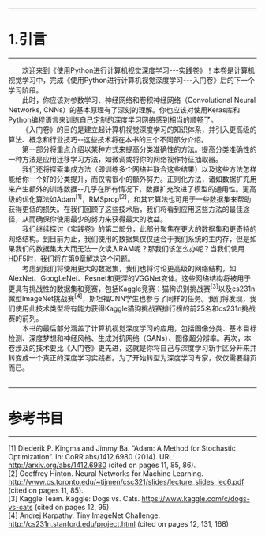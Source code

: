 ***
# 1.引言
***
&emsp;&emsp;欢迎来到《使用Python进行计算机视觉深度学习---实践卷》！本卷是计算机视觉学习中，完成《使用Python进行计算机视觉深度学习---入门卷》后的下一个学习阶段。<br/>
&emsp;&emsp;此时，你应该对参数学习、神经网络和卷积神经网络（Convolutional Neural Networks, CNNs）的基本原理有了深刻的理解。你也应该对使用Keras库和Python编程语言来训练自己定制的深度学习网络感到相当的顺畅了。<br/>
&emsp;&emsp;《入门卷》的目的是建立起计算机视觉深度学习的知识体系，并引入更高级的算法、概念和行业技巧--这些技术将在本书的三个不同部分介绍。<br/>
&emsp;&emsp;第一部分将重点介绍以某种方式来提高分类准确性的方法。提高分类准确性的一种方法是应用迁移学习方法，如微调或将你的网络视作特征抽取器。<br/>
&emsp;&emsp;我们还将探索集成方法（即训练多个网络并联合这些结果）以及这些方法怎样能给你一个好的分类提升，而仅需很小的额外努力。正则化方法，诸如数据扩充用来产生额外的训练数据--几乎在所有情况下，数据扩充改进了模型的通用性。更高级的优化算法如Adam<sup>[1]</sup>，RMSprop<sup>[2]</sup>，和其它算法也可用于一些数据集来帮助获得更低的损失。在我们回顾了这些技术后，我们将看到应用这些方法的最佳途径，从而确保你使用最少的努力来获得最大的收益。<br/>
&emsp;&emsp;我们继续探讨《实践卷》的第二部分，此部分聚焦在更大的数据集和更奇特的网络结构。到目前为止，我们使用的数据集仅仅适合于我们系统的主内存，但是如果我们的数据集太大而无法一次读入RAM呢？那我们该怎么办呢？当我们使用HDF5时，我们将在第9章解决这个问题。<br/>
&emsp;&emsp;考虑到我们将使用更大的数据集，我们也将讨论更高级的网络结构，如AlexNet、GoogLeNet、Resnet和更深的VGGNet变体。这些网络结构将被用于更具有挑战性的数据集和竞赛，包括Kaggle竞赛：猫狗识别挑战赛<sup>[3]</sup>以及cs231n微型ImageNet挑战赛<sup>[4]</sup>，斯坦福CNN学生也参与了同样的任务。我们将发现，我们使用此技术类型将有能力获得Kaggle猫狗挑战赛排行榜的前25名和cs231n挑战赛的前列。<br/>
&emsp;&emsp;本书的最后部分涵盖了计算机视觉深度学习的应用，包括图像分类、基本目标检测、深度梦想和神经风格、生成对抗网络（GANs）、图像超分辨率。再次，本卷涉及的技术要比《入门卷》更先进，这就是你将自己与深度学习新手区分开来并转变成一个真正的深度学习实践者。为了开始转型为深度学习专家，仅仅需要翻页而已。<br/><br/>
***
# 参考书目
***
[1] Diederik P. Kingma and Jimmy Ba. “Adam: A Method for Stochastic Optimization”. In: CoRR abs/1412.6980 (2014). URL: http://arxiv.org/abs/1412.6980 (cited on pages 11, 85, 86).<br/>
[2] Geoffrey Hinton. Neural Networks for Machine Learning. http://www.cs.toronto.edu/~tijmen/csc321/slides/lecture_slides_lec6.pdf (cited on pages 11, 85).<br/>
[3] Kaggle Team. Kaggle: Dogs vs. Cats. https://www.kaggle.com/c/dogs-vs-cats (cited on pages 12, 95).<br/>
[4] Andrej Karpathy. Tiny ImageNet Challenge. http://cs231n.stanford.edu/project.html (cited on pages 12, 131, 168)<br/>
